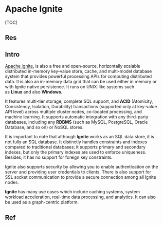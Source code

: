 # Apache Ignite

[TOC]



## Res


## Intro
[Apache Ignite](https://ignite.apache.org/), is also a free and open-source, horizontally scalable distributed in-memory key-value store, cache, and multi-model database system that provides powerful processing APIs for computing distributed data. It is also an in-memory data grid that can be used either in memory or with Ignite native persistence. It runs on UNIX-like systems such as **Linux** and also **Windows**.

It features multi-tier storage, complete SQL support, and **ACID** (Atomicity, Consistency, Isolation, Durability) transactions (supported only at key-value API level) across multiple cluster nodes, co-located processing, and machine learning. It supports automatic integration with any third-party databases, including any **RDBMS** (such as MySQL, PostgreSQL, Oracle Database, and so on) or NoSQL stores.

It is important to note that although **Ignite** works as an SQL data store, it is not fully an SQL database. It distinctly handles constraints and indexes compared to traditional databases; it supports primary and secondary indexes, but only the primary indexes are used to enforce uniqueness. Besides, it has no support for foreign key constraints.

Ignite also supports security by allowing you to enable authentication on the server and providing user credentials to clients. There is also support for SSL socket communication to provide a secure connection among all Ignite nodes.

**Ignite** has many use cases which include caching systems, system workload acceleration, real-time data processing, and analytics. It can also be used as a graph-centric platform.



## Ref
[👍 10 Top Open Source Caching Tools for Linux in 2023]: https://www.tecmint.com/open-source-caching-tools-for-linux/

